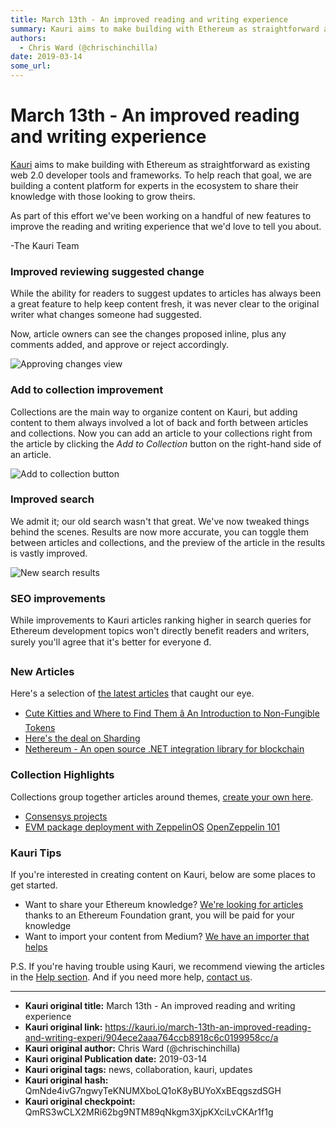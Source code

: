 ```yaml
---
title: March 13th - An improved reading and writing experience
summary: Kauri aims to make building with Ethereum as straightforward as existing web 2.0 developer tools and frameworks. To help reach that goal, we are building a content platform for experts in the ecosystem to share their knowledge with those looking to grow theirs. As part of this effort weve been working on a handful of new features to improve the reading and writing experience that wed love to tell you about. -The Kauri Team Improved reviewing suggested change While the ability for readers to sugg
authors:
  - Chris Ward (@chrischinchilla)
date: 2019-03-14
some_url: 
---
```


# March 13th - An improved reading and writing experience


[Kauri](https://kauri.io) aims to make building with Ethereum as straightforward as existing web 2.0 developer tools and frameworks. To help reach that goal, we are building a content platform for experts in the ecosystem to share their knowledge with those looking to grow theirs.

As part of this effort we've been working on a handful of new features to improve the reading and writing experience that we'd love to tell you about.

-The Kauri Team

### Improved reviewing suggested change

While the ability for readers to suggest updates to articles has always been a great feature to help keep content fresh, it was never clear to the original writer what changes someone had suggested.

Now, article owners can see the changes proposed inline, plus any comments added, and approve or reject accordingly.

![Approving changes view](https://ipfs.infura.io/ipfs/QmcNrgMHuQCqv8X9irccfdiUkR546RpkinKHxScf6wzfQf)

### Add to collection improvement

Collections are the main way to organize content on Kauri, but adding content to them always involved a lot of back and forth between articles and collections. Now you can add an article to your collections right from the article by clicking the _Add to Collection_ button on the right-hand side of an article.

![Add to collection button](https://ipfs.infura.io/ipfs/QmazWKkoqoJtaUgFL2GvCf2W2mNHwpbYH2dQF5uKxHqTLb)

### Improved search

We admit it; our old search wasn't that great. We've now tweaked things behind the scenes. Results are now more accurate, you can toggle them between articles and collections, and the preview of the article in the results is vastly improved.

![New search results](https://ipfs.infura.io/ipfs/QmS8PxhbG3eaTdgsj67aj4f6eAsiSiXeJmm58sMg68srRL)

### SEO improvements

While improvements to Kauri articles ranking higher in search queries for Ethereum development topics won't directly benefit readers and writers, surely you'll agree that it's better for everyone đ.

### New Articles

Here's a selection of [the latest articles](https://kauri.io/articles) that caught our eye.

- [Cute Kitties and Where to Find Them â An Introduction to Non-Fungible Tokens](https://kauri.io/article/028ff6bf2fa0432191371e6d39398ba6/v1/cute-kitties-and-where-to-find-them-an-introduction-to-non-fungible-tokens)
- [Here's the deal on Sharding](https://kauri.io/article/04b66cfa4382448c93440ebf3da26224/v1/here's-the-deal-on-sharding)
- [Nethereum - An open source .NET integration library for blockchain](https://kauri.io/article/d15dfd4903f149cdb84b3ce666103b52/v1/nethereum-an-open-source-.net-integration-library-for-blockchain)

### Collection Highlights

Collections group together articles around themes, [create your own here](https://kauri.io/login?r=create-collection).

- [Consensys projects](https://kauri.io/collection/5c06ca634f34080001c81be9/consensys-projects)
- [EVM package deployment with ZeppelinOS](https://kauri.io/collection/5c81069c43c801000164ea2f/evm-package-deployment-with-zeppelinos)
[OpenZeppelin 101](https://kauri.io/collection/5c781400e904e30001cf1366/openzeppelin-101)

### Kauri Tips

If you're interested in creating content on Kauri, below are some places to get started.

- Want to share your Ethereum knowledge? [We're looking for articles](https://kauri.io/article/b5c15961f13d4112bc82f6edb6fd3a75) thanks to an Ethereum Foundation grant, you will be paid for your knowledge
- Want to import your content from Medium? [We have an importer that helps](https://kauri.io/article/15673b4f86da49f5aed621696499c662/v2/kauri-importer-guidelines)

P.S. If you're having trouble using Kauri, we recommend viewing the articles in the [Help section](https://kauri.io/help). And if you need more help, [contact us](mailto:help@kauri.io).



---

- **Kauri original title:** March 13th - An improved reading and writing experience
- **Kauri original link:** https://kauri.io/march-13th-an-improved-reading-and-writing-experi/904ece2aaa764ccb8918c6c0199958cc/a
- **Kauri original author:** Chris Ward (@chrischinchilla)
- **Kauri original Publication date:** 2019-03-14
- **Kauri original tags:** news, collaboration, kauri, updates
- **Kauri original hash:** QmNde4ivG7ngwyTeKNUMXboLQ1oK8yBUYoXxBEqgszdSGH
- **Kauri original checkpoint:** QmRS3wCLX2MRi62bg9NTM89qNkgm3XjpKXciLvCKAr1f1g



